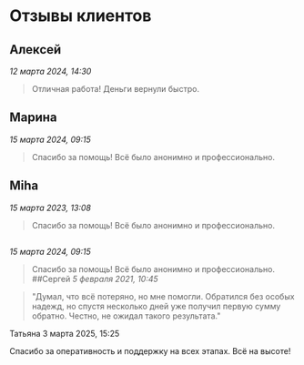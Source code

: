 # Отзывы клиентов

## Алексей
_12 марта 2024, 14:30_
> Отличная работа! Деньги вернули быстро.

## Марина
_15 марта 2024, 09:15_
> Спасибо за помощь! Всё было анонимно и профессионально.
## Miha
_15 марта 2023, 13:08_
> Спасибо за помощь! Всё было анонимно и профессионально.
## 
_15 марта 2024, 09:15_
> Спасибо за помощь! Всё было анонимно и профессионально.
##Сергей
_5 февраля 2021, 10:45_

>"Думал, что всё потеряно, но мне помогли. Обратился без особых надежд, но спустя несколько дней уже получил первую сумму обратно. Честно, не ожидал такого результата."


Татьяна
3 марта 2025, 15:25

Спасибо за оперативность и поддержку на всех этапах. Всё на высоте!